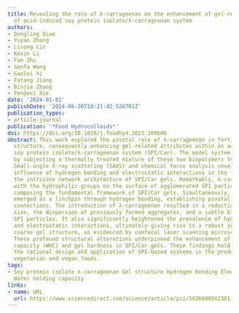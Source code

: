 ```yaml
---
title: Revealing the role of λ-carrageenan on the enhancement of gel-related properties
  of acid-induced soy protein isolate/λ-carrageenan system
authors:
- Dongling Qiao
- Yuyan Zhang
- Lisong Lin
- Kexin Li
- Fan Zhu
- Genfa Wang
- Gaolei Xi
- Fatang Jiang
- Binjia Zhang
- Fengwei Xie
date: '2024-01-01'
publishDate: '2024-06-26T10:21:42.526701Z'
publication_types:
- article-journal
publication: '*Food Hydrocolloids*'
doi: https://doi.org/10.1016/j.foodhyd.2023.109608
abstract: This work explored the pivotal role of λ-carrageenan in fortifying the gel
  structure, consequently enhancing gel-related attributes within an acid-induced
  soy protein isolate/λ-carrageenan system (SPI/Car). The model system was prepared
  by subjecting a thermally treated mixture of these two biopolymers to acidification.
  Small-angle X-ray scattering (SAXS) and chemical force analysis unveiled the profound
  influence of hydrogen bonding and electrostatic interactions in the formation of
  the intricate network architecture of SPI/Car gels. Remarkably, λ-carrageenan interacted
  with the hydrophilic groups on the surface of agglomerated SPI particles, effectively
  composing the fundamental framework of SPI/Car gels. Simultaneously, λ-carrageenan
  emerged as a linchpin through hydrogen bonding, establishing pivotal crosslinking
  connections. The introduction of λ-carrageenan resulted in a reduction in SPI particle
  size, the dispersion of previously formed aggregates, and a subtle blurring of the
  SPI particles. It also significantly heightened the prevalence of hydrogen bonding
  and electrostatic interactions, ultimately giving rise to a robust yet somewhat
  coarse gel structure, as evidenced by confocal laser scanning microscopy (CLSM).
  These profound structural alterations underpinned the enhancement of water-holding
  capacity (WHC) and gel hardness in SPI/Car gels. These findings hold promise for
  the rational design and application of SPI-based systems in the production of processed
  vegetarian and vegan foods.
tags:
- Soy protein isolate λ-carrageenan Gel structure Hydrogen bonding Electrostatic interaction
  Water holding capacity
links:
- name: URL
  url: https://www.sciencedirect.com/science/article/pii/S0268005X23011542
---
```

